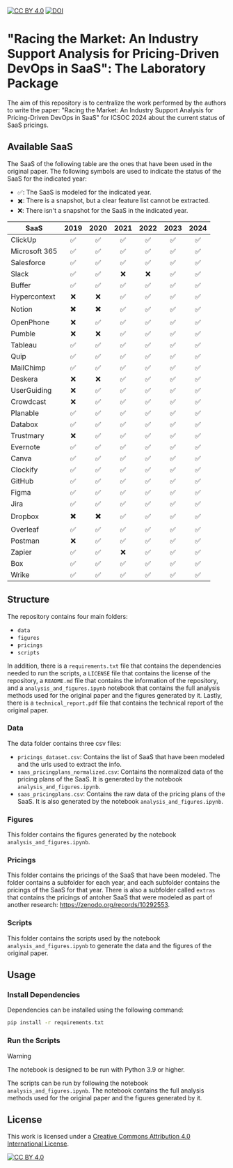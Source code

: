 [![CC BY 4.0][cc-by-shield]][cc-by] [![DOI](https://zenodo.org/badge/doi/10.5281/zenodo.13857484.svg)](https://doi.org/10.5281/zenodo.13857484)
# "Racing the Market: An Industry Support Analysis for Pricing-Driven DevOps in SaaS": The Laboratory Package

The aim of this repository is to centralize the work performed by the authors to write the paper: "Racing the Market: An Industry Support Analysis for Pricing-Driven DevOps in SaaS" for ICSOC 2024 about the current status of SaaS pricings.

## Available SaaS

The SaaS of the following table are the ones that have been used in the original paper. The following symbols are used to indicate the status of the SaaS for the indicated year:

- ✅: The SaaS is modeled for the indicated year.
- ✖️: There is a snapshot, but a clear feature list cannot be extracted.
- ❌: There isn't a snapshot for the SaaS in the indicated year.

| SaaS          | 2019 | 2020 | 2021 | 2022 | 2023 | 2024 |
| ------------- | :--: | :--: | :--: | :--: | :--: | :--: |
| ClickUp       |  ✅  |  ✅  |  ✅  |  ✅  |  ✅  |  ✅  |
| Microsoft 365 |  ✅  |  ✅  |  ✅  |  ✅  |  ✅  |  ✅  |
| Salesforce    |  ✅  |  ✅  |  ✅  |  ✅  |  ✅  |  ✅  |
| Slack         |  ✅  |  ✅  |  ❌  |  ❌  |  ✅  |  ✅  |
| Buffer        |  ✅  |  ✅  |  ✅  |  ✅  |  ✅  |  ✅  |
| Hypercontext  |  ❌  |  ❌  |  ✅  |  ✅  |  ✅  |  ✅  |
| Notion        |  ✖️   |  ✖️  |  ✅  |  ✅  |  ✅  |  ✅  |
| OpenPhone     |  ❌  |  ✅  |  ✅  |  ✅  |  ✅  |  ✅  |
| Pumble        |  ❌  |  ❌  |  ✅  |  ✅  |  ✅  |  ✅  |
| Tableau       |  ✅  |  ✅  |  ✅  |  ✅  |  ✅  |  ✅  |
| Quip          |  ✅  |  ✅  |  ✅  |  ✅  |  ✅  |  ✅  |
| MailChimp     |  ✅  |  ✅  |  ✅  |  ✅  |  ✅  |  ✅  |
| Deskera       |  ❌  |  ❌  |  ✅  |  ✅  |  ✅  |  ✅  |
| UserGuiding   |  ❌  |  ✅  |  ✅  |  ✅  |  ✅  |  ✅  |
| Crowdcast     |  ❌  |  ✅  |  ✅  |  ✅  |  ✅  |  ✅  |
| Planable      |  ✅  |  ✅  |  ✅  |  ✅  |  ✅  |  ✅  |
| Databox       |  ✅  |  ✅  |  ✅  |  ✅  |  ✅  |  ✅  |
| Trustmary     |  ❌  |  ✅  |  ✅  |  ✅  |  ✅  |  ✅  |
| Evernote      |  ✅  |  ✅  |  ✅  |  ✅  |  ✅  |  ✅  |
| Canva         |  ✅  |  ✅  |  ✅  |  ✅  |  ✅  |  ✅  |
| Clockify      |  ✅  |  ✅  |  ✅  |  ✅  |  ✅  |  ✅  |
| GitHub        |  ✅  |  ✅  |  ✅  |  ✅  |  ✅  |  ✅  |
| Figma         |  ✅  |  ✅  |  ✅  |  ✅  |  ✅  |  ✅  |
| Jira          |  ✅  |  ✅  |  ✅  |  ✅  |  ✅  |  ✅  |
| Dropbox       |  ✖️   |  ✖️  |  ✅  |  ✅  |  ✅  |  ✅  |
| Overleaf      |  ✅  |  ✅  |  ✅  |  ✅  |  ✅  |  ✅  |
| Postman       |  ❌  |  ✅  |  ✅  |  ✅  |  ✅  |  ✅  |
| Zapier        |  ✅  |  ✅  |  ❌  |  ✅  |  ✅  |  ✅  |
| Box           |  ✅  |  ✅  |  ✅  |  ✅  |  ✅  |  ✅  |
| Wrike         |  ✅  |  ✅  |  ✅  |  ✅  |  ✅  |  ✅  |

## Structure

The repository contains four main folders:
- `data`
- `figures`
- `pricings`
- `scripts`

In addition, there is a `requirements.txt` file that contains the dependencies needed to run the scripts, a `LICENSE` file that contains the license of the repository, a `README.md` file that contains the information of the repository, and a `analysis_and_figures.ipynb` notebook that contains the full analysis methods used for the original paper and the figures generated by it. Lastly, there is a `technical_report.pdf` file that contains the technical report of the original paper.

### Data

The data folder contains three csv files:
- `pricings_dataset.csv`: Contains the list of SaaS that have been modeled and the urls used to extract the info.
- `saas_pricingplans_normalized.csv`: Contains the normalized data of the pricing plans of the SaaS. It is generated by the notebook `analysis_and_figures.ipynb`.
- `saas_pricingplans.csv`: Contains the raw data of the pricing plans of the SaaS. It is also generated by the notebook `analysis_and_figures.ipynb`.

### Figures
This folder contains the figures generated by the notebook `analysis_and_figures.ipynb`.

### Pricings
This folder contains the pricings of the SaaS that have been modeled. The folder contains a subfolder for each year, and each subfolder contains the pricings of the SaaS for that year. There is also a subfolder called `extras` that contains the pricings of antoher SaaS that were modeled as part of another research: https://zenodo.org/records/10292553.

### Scripts
This folder contains the scripts used by the notebook `analysis_and_figures.ipynb` to generate the data and the figures of the original paper.

## Usage

### Install Dependencies
Dependencies can be installed using the following command: 

```bash
pip install -r requirements.txt
```

### Run the Scripts
> [!WARNING]
> The notebook is designed to be run with Python 3.9 or higher.

The scripts can be run by following the notebook `analysis_and_figures.ipynb`. The notebook contains the full analysis methods used for the original paper and the figures generated by it.

## License 

This work is licensed under a
[Creative Commons Attribution 4.0 International License][cc-by].

[![CC BY 4.0][cc-by-image]][cc-by]

[cc-by]: http://creativecommons.org/licenses/by/4.0/
[cc-by-image]: https://i.creativecommons.org/l/by/4.0/88x31.png
[cc-by-shield]: https://img.shields.io/badge/License-CC%20BY%204.0-lightgrey.svg
